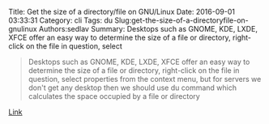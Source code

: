 Title: Get the size of a directory/file on GNU/Linux
Date: 2016-09-01 03:33:31
Category: cli
Tags: du
Slug:get-the-size-of-a-directoryfile-on-gnulinux
Authors:sedlav
Summary: Desktops such as GNOME, KDE, LXDE, XFCE offer an easy way to determine the size of a file or directory, right-click on the file in question, select 

> Desktops such as GNOME, KDE, LXDE, XFCE offer an easy way to determine the size of a file or directory, right-click on the file in question, select properties from the context menu, but for servers we don't get any desktop then we should use du command which calculates the space occupied by a file or directory

[Link](http://www.librebyte.net/en/gnulinux/get-the-size-of-a-directoryfile-on-gnulinux/)
